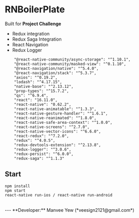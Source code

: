# RNBoilerPlate

Built for **Project Challenge**<br />

- Redux integration
- Redux Saga Integration
- React Navigation
- Redux Logger
```
    "@react-native-community/async-storage": "^1.10.1",
    "@react-native-community/masked-view": "^0.1.10",
    "@react-navigation/native": "^5.4.0",
    "@react-navigation/stack": "^5.3.7",
    "axios": "^0.19.2",
    "lodash": "^4.17.15",
    "native-base": "^2.13.12",
    "prop-types": "^15.7.2",
    "qs": "^6.9.4",
    "react": "16.11.0",
    "react-native": "0.62.2",
    "react-native-animatable": "^1.3.3",
    "react-native-gesture-handler": "^1.6.1",
    "react-native-reanimated": "^1.8.0",
    "react-native-safe-area-context": "^1.0.0",
    "react-native-screens": "^2.7.0",
    "react-native-vector-icons": "^6.6.0",
    "react-redux": "^7.2.0",
    "redux": "^4.0.5",
    "redux-devtools-extension": "^2.13.8",
    "redux-logger": "^3.0.6",
    "redux-persist": "^6.0.0",
    "redux-saga": "^1.1.3"
```

## Start
```
npm install
npm start
react-native run-ios / react-native run-android
```



<br />
---
**Developer:** Manvee Yew (*veesign2121@gmail.com*)
